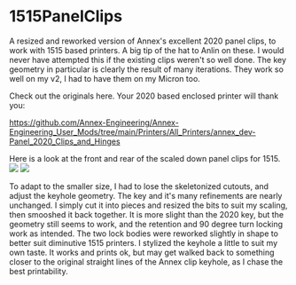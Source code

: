 # 1515PanelClips
 A resized and reworked version of Annex's excellent 2020 panel clips, to work with 1515 based printers. A big tip of the hat to Anlin on these.  I would never have attempted this if the existing clips weren't so well done. The key geometry in particular is clearly the result of many iterations.  They work so well on my v2, I had to have them on my Micron too. 

Check out the originals here.  Your 2020 based enclosed printer will thank you:

https://github.com/Annex-Engineering/Annex-Engineering_User_Mods/tree/main/Printers/All_Printers/annex_dev-Panel_2020_Clips_and_Hinges

Here is a look at the front and rear of the scaled down panel clips for 1515. 
![](/Images/clips_front.png)
![](/Images/clips_rear.png)

To adapt to the smaller size, I had to lose the skeletonized cutouts, and adjust the keyhole geometry.  The key and it's many refinements are nearly unchanged.  I simply cut it into pieces and resized the bits to suit my scaling, then smooshed it back together.  It is more slight than the 2020 key, but the geometry still seems to work, and the retention and 90 degree turn locking work as intended.  The two lock bodies were reworked slightly in shape to better suit diminutive 1515 printers.  I stylized the keyhole a little to suit my own taste.  It works and prints ok, but may get walked back to something closer to the original straight lines of the Annex clip keyhole, as I chase the best printability.  
